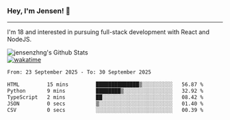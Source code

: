 ### Hey, I'm Jensen! 👋

---

I'm 18 and interested in pursuing full-stack development with React and NodeJS.

![jensenzhng's Github Stats](https://github-readme-stats.vercel.app/api?username=jensenzhng&theme=dark&show_icons=true&count_private=true)
<br />
[![wakatime](https://wakatime.com/badge/user/cbfc263d-3611-4e36-8278-8fad45fe3f62.svg)](https://wakatime.com/@cbfc263d-3611-4e36-8278-8fad45fe3f62)

<!--START_SECTION:waka-->

```txt
From: 23 September 2025 - To: 30 September 2025

HTML         15 mins         ██████████████▒░░░░░░░░░░   56.87 %
Python       9 mins          ████████▒░░░░░░░░░░░░░░░░   32.92 %
TypeScript   2 mins          ██░░░░░░░░░░░░░░░░░░░░░░░   08.42 %
JSON         0 secs          ▒░░░░░░░░░░░░░░░░░░░░░░░░   01.40 %
CSV          0 secs          ░░░░░░░░░░░░░░░░░░░░░░░░░   00.39 %
```

<!--END_SECTION:waka-->
